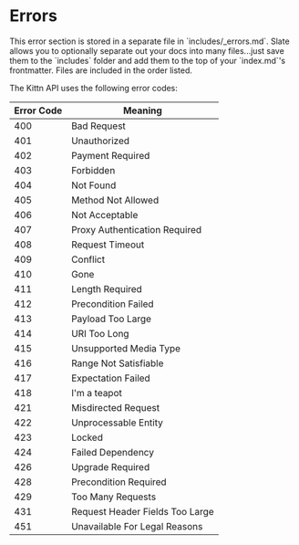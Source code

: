 # Errors

<aside class="notice">This error section is stored in a separate file in `includes/_errors.md`. Slate allows you to optionally separate out your docs into many files...just save them to the `includes` folder and add them to the top of your `index.md`'s frontmatter. Files are included in the order listed.</aside>

The Kittn API uses the following error codes:


Error Code | Meaning
---------- | -------
400 |   Bad Request
401 |   Unauthorized
402 |   Payment Required
403 |   Forbidden
404 |   Not Found
405 |   Method Not Allowed
406 |   Not Acceptable
407 |   Proxy Authentication Required
408 |   Request Timeout
409 |   Conflict
410 |   Gone
411 |   Length Required
412 |   Precondition Failed
413 |   Payload Too Large
414 |   URI Too Long
415 |   Unsupported Media Type
416 |   Range Not Satisfiable
417 |   Expectation Failed
418 |   I'm a teapot
421 |   Misdirected Request
422 |   Unprocessable Entity
423 |   Locked
424 |   Failed Dependency
426 |   Upgrade Required
428 |   Precondition Required
429 |   Too Many Requests
431 |   Request Header Fields Too Large
451 |   Unavailable For Legal Reasons
